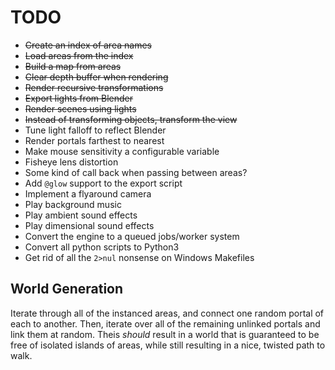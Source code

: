 TODO
====

  - ~~Create an index of area names~~
  - ~~Load areas from the index~~
  - ~~Build a map from areas~~
  - ~~Clear depth buffer when rendering~~
  - ~~Render recursive transformations~~
  - ~~Export lights from Blender~~
  - ~~Render scenes using lights~~
  - ~~Instead of transforming objects, transform the view~~
  - Tune light falloff to reflect Blender
  - Render portals farthest to nearest
  - Make mouse sensitivity a configurable variable
  - Fisheye lens distortion
  - Some kind of call back when passing between areas?
  - Add `@glow` support to the export script
  - Implement a flyaround camera
  - Play background music
  - Play ambient sound effects
  - Play dimensional sound effects
  - Convert the engine to a queued jobs/worker system
  - Convert all python scripts to Python3
  - Get rid of all the `2>nul` nonsense on Windows Makefiles
  
World Generation
----------------

Iterate through all of the instanced areas, and connect one random portal of each to another. Then, iterate over all of the remaining unlinked portals and link them at random. Theis _should_ result in a world that is guaranteed to be free of isolated islands of areas, while still resulting in a nice, twisted path to walk.
